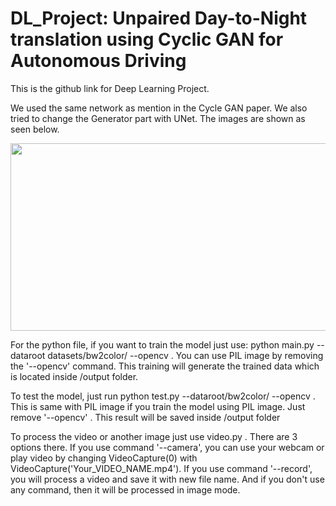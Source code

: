 # DL_Project: Unpaired Day-to-Night translation using Cyclic GAN for Autonomous Driving

This is the github link for Deep Learning Project.

We used the same network as mention in the Cycle GAN paper. We also tried to change the Generator part with UNet. The images are shown as seen below.

<p align="center">
  <img width="600" height="300" src="https://user-images.githubusercontent.com/36017469/52666029-5cd42c80-2f0d-11e9-9ccb-334281254c9e.jpg">
</p>



For the python file, if you want to train the model just use: python main.py --dataroot datasets/bw2color/ --opencv . You can use PIL image by removing the '--opencv' command. This training will generate the trained data which is located inside /output folder.

To test the model, just run python test.py --dataroot/bw2color/ --opencv . This is same with PIL image if you train the model using PIL image. Just remove '--opencv' . This result will be saved inside /output folder

To process the video or another image just use video.py . There are 3 options there. If you use command '--camera', you can use your webcam or play video by changing VideoCapture(0) with VideoCapture('Your_VIDEO_NAME.mp4'). If you use command '--record', you will process a video and save it with new file name. And if you don't use any command, then it will be processed in image mode.
 
